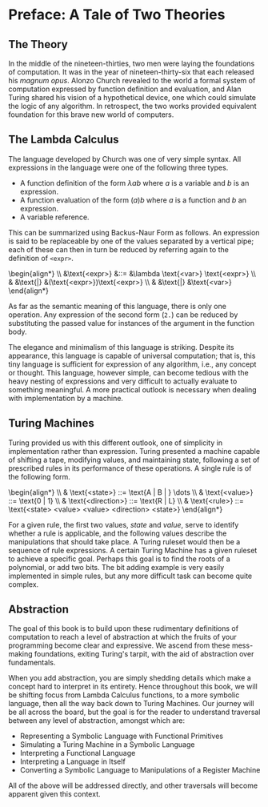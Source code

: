 Preface: A Tale of Two Theories
===============================
The Theory
----------
In the middle of the nineteen-thirties, two men were laying the foundations of computation. It was in the year of nineteen-thirty-six that each released his *magnum opus*. Alonzo Church revealed to the world a formal system of computation expressed by function definition and evaluation, and Alan Turing shared his vision of a hypothetical device, one which could simulate the logic of any algorithm. In retrospect, the two works provided equivalent foundation for this brave new world of computers.

The Lambda Calculus
-------------------
The language developed by Church was one of very simple syntax. All expressions in the language were one of the following three types.

- A function definition of the form $\lambda a b$ where $a$ is a variable and $b$ is an expression.
- A function evaluation of the form $(a)b$ where $a$ is a function and $b$ an expression.
- A variable reference.

This can be summarized using Backus-Naur Form as follows. An expression is said to be replaceable by one of the values separated by a vertical pipe; each of these can then in turn be reduced by referring again to the definition of `<expr>`.

<div>
\begin{align*}
\\	&\text{&lt;expr&gt;} &::= &\lambda \text{&lt;var&gt;} \text{&lt;expr&gt;}
\\	&					&\text{|} &(\text{&lt;expr&gt;})\text{&lt;expr&gt;}
\\	&					&\text{|} &\text{&lt;var&gt;}
\end{align*}
</div>				

As far as the semantic meaning of this language, there is only one operation. Any expression of the second form (`2.`) can be reduced by substituting the passed value for instances of the argument in the function body.

The elegance and minimalism of this language is striking. Despite its appearance, this language is capable of universal computation; that is, this tiny language is sufficient for expression of any algorithm, i.e., any concept or thought. This language, however simple, can become tedious with the heavy nesting of expressions and very difficult to actually evaluate to something meaningful. A more practical outlook is necessary when dealing with implementation by a machine.

Turing Machines
---------------
Turing provided us with this different outlook, one of simplicity in implementation rather than expression. Turing presented a machine capable of shifting a tape, modifying values, and maintaining state, following a set of prescribed rules in its performance of these operations. A single rule is of the following form.

<div>
\begin{align*}
\\	& \text{&lt;state&gt;} ::= \text{A | B | } \dots
\\	& \text{&lt;value&gt;} ::= \text{0 | 1}
\\	& \text{&lt;direction&gt;} ::= \text{R | L}
\\	& \text{&lt;rule&gt;} ::= \text{&lt;state&gt; &lt;value&gt; &lt;value&gt; &lt;direction&gt; &lt;state&gt;}
\end{align*}
</div>	

For a given rule, the first two values, *state* and *value*, serve to identify whether a rule is applicable, and the following values describe the manipulations that should take place. A Turing ruleset would then be a sequence of rule expressions. A certain Turing Machine has a given ruleset to achieve a specific goal. Perhaps this goal is to find the roots of a polynomial, or add two bits. The bit adding example is very easily implemented in simple rules, but any more difficult task can become quite complex.

Abstraction
-----------
The goal of this book is to build upon these rudimentary definitions of computation to reach a level of abstraction at which the fruits of your programming become clear and expressive. We ascend from these mess-making foundations, exiting Turing's tarpit, with the aid of abstraction over fundamentals.

When you add abstraction, you are simply shedding details which make a concept hard to interpret in its entirety. Hence throughout this book, we will be shifting focus from Lambda Calculus functions, to a more symbolic language, then all the way back down to Turing Machines. Our journey will be all across the board, but the goal is for the reader to understand traversal between any level of abstraction, amongst which are:

- Representing a Symbolic Language with Functional Primitives
- Simulating a Turing Machine in a Symbolic Language
- Interpreting a Functional Language
- Interpreting a Language in Itself
- Converting a Symbolic Language to Manipulations of a Register Machine

All of the above will be addressed directly, and other traversals will become apparent given this context.